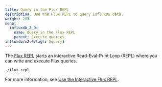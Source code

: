 ```yaml
---
title: Query in the Flux REPL
description: Use the Flux REPL to query InfluxDB data.
weight: 203
menu:
  influxdb_2_0:
    name: Query in the Flux REPL
    parent: Execute queries
influxdb/v2.0/tags: [query]
---
```


The [Flux REPL](/influxdb/v2.0/tools/repl/) starts an interactive
Read-Eval-Print Loop (REPL) where you can write and execute Flux queries.

```sh
./flux repl
```

For more information, see [Use the Interactive Flux REPL](/influxdb/v2.0/tools/repl/).